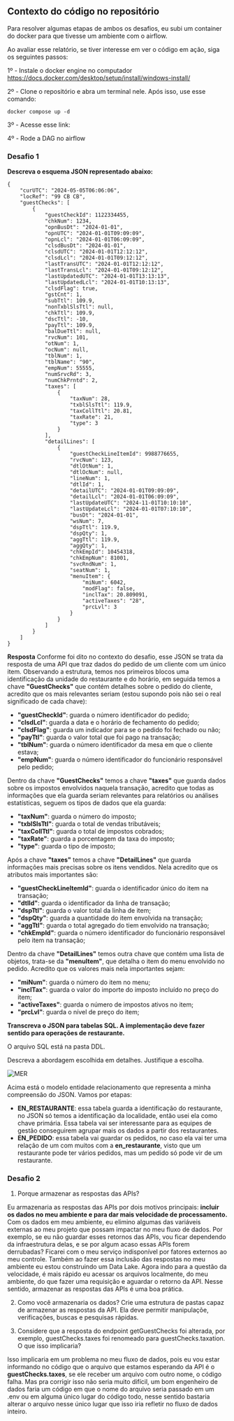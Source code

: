 ## Contexto do código no repositório

Para resolver algumas etapas de ambos os desafios, eu subi um container do docker para que tivesse um ambiente com o airflow.

Ao avaliar esse relatório, se tiver interesse em ver o código em ação, siga os seguintes passos:

1º - Instale o docker engine no computador
https://docs.docker.com/desktop/setup/install/windows-install/

2º - Clone o repositório e abra um terminal nele. Após isso, use esse comando:

```
docker compose up -d
```

3º - Acesse esse link:

4º - Rode a DAG no airflow

### Desafio 1

**Descreva o esquema JSON representado abaixo:** 

```
{
    "curUTC": "2024-05-05T06:06:06",
    "locRef": "99 CB CB",
    "guestChecks": [
        {
            "guestCheckId": 1122334455,
            "chkNum": 1234,
            "opnBusDt": "2024-01-01",
            "opnUTC": "2024-01-01T09:09:09",
            "opnLcl": "2024-01-01T06:09:09",
            "clsdBusDt": "2024-01-01",
            "clsdUTC": "2024-01-01T12:12:12",
            "clsdLcl": "2024-01-01T09:12:12",
            "lastTransUTC": "2024-01-01T12:12:12",
            "lastTransLcl": "2024-01-01T09:12:12",
            "lastUpdatedUTC": "2024-01-01T13:13:13",
            "lastUpdatedLcl": "2024-01-01T10:13:13",
            "clsdFlag": true,
            "gstCnt": 1,
            "subTtl": 109.9,
            "nonTxblSlsTtl": null,
            "chkTtl": 109.9,
            "dscTtl": -10,
            "payTtl": 109.9,
            "balDueTtl": null,
            "rvcNum": 101,
            "otNum": 1,
            "ocNum": null,
            "tblNum": 1,
            "tblName": "90",
            "empNum": 55555,
            "numSrvcRd": 3,
            "numChkPrntd": 2,
            "taxes": [
                {
                    "taxNum": 28,
                    "txblSlsTtl": 119.9,
                    "taxCollTtl": 20.81,
                    "taxRate": 21,
                    "type": 3
                }
            ],
            "detailLines": [
                {
                    "guestCheckLineItemId": 9988776655,
                    "rvcNum": 123,
                    "dtlOtNum": 1,
                    "dtlOcNum": null,
                    "lineNum": 1,
                    "dtlId": 1,
                    "detailUTC": "2024-01-01T09:09:09",
                    "detailLcl": "2024-01-01T06:09:09",
                    "lastUpdateUTC": "2024-11-01T10:10:10",
                    "lastUpdateLcl": "2024-01-01T07:10:10",
                    "busDt": "2024-01-01",
                    "wsNum": 7,
                    "dspTtl": 119.9,
                    "dspQty": 1,
                    "aggTtl": 119.9,
                    "aggQty": 1,
                    "chkEmpId": 10454318,
                    "chkEmpNum": 81001,
                    "svcRndNum": 1,
                    "seatNum": 1,
                    "menuItem": {
                        "miNum": 6042,
                        "modFlag": false,
                        "inclTax": 20.809091,
                        "activeTaxes": "28",
                        "prcLvl": 3
                    }
                }
            ]
        }
    ]
}
```

**Resposta**
Conforme foi dito no contexto do desafio, esse JSON se trata da resposta de uma API que traz dados do pedido de um cliente com um único item. Observando a estrutura, temos nos primeiros blocos uma identificação da unidade do restaurante e do horário, em seguida temos a chave **"GuestChecks"** que contém detalhes sobre o pedido do cliente, acredito que os mais relevantes seriam (estou supondo pois não sei o real significado de cada chave): 
- **"guestCheckId"**: guarda o número identificador do pedido; 
- **"clsdLcl"**: guarda a data e o horário de fechamento do pedido;
- **"clsdFlag"**: guarda um indicador para se o pedido foi fechado ou não;
- **"payTtl"**: guarda o valor total que foi pago na transação;
- **"tblNum"**: guarda o número identificador da mesa em que o cliente estava;
- **"empNum"**: guarda o número identificador do funcionário responsável pelo pedido;

Dentro da chave **"GuestChecks"** temos a chave **"taxes"** que guarda dados sobre os impostos envolvidos naquela transação, acredito que todas as informações que ela guarda seriam relevantes para relatórios ou análises estatísticas, seguem os tipos de dados que ela guarda:

-  **"taxNum"**: guarda o número do imposto;
-  **"txblSlsTtl"**: guarda o total de vendas tributáveis;
-  **"taxCollTtl"**: guarda o total de impostos cobrados;
-  **"taxRate"**: guarda a porcentagem da taxa do imposto;
-  **"type"**: guarda o tipo de imposto;

Após a chave **"taxes"** temos a chave **"DetailLines"** que guarda informações mais precisas sobre os itens vendidos. Nela acredito que os atributos mais importantes são:

- **"guestCheckLineItemId"**: guarda o identificador único do item na transação;
- **"dtlId"**: guarda o identificador da linha de transação;
- **"dspTtl"**: guarda o valor total da linha de item;
- **"dspQty"**: guarda a quantidade do item envolvida na transação;
- **"aggTtl"**: guarda o total agregado do tiem envolvido na transação;
- **"chkEmpId"**: guarda o número identificador do funcionário responsável pelo item na transação;

Dentro da chave **"DetailLines"** temos outra chave que contém uma lista de objetos, trata-se da **"menuItem"**, que detalha o item do menu envolvido no pedido. Acredito que os valores mais nela importantes sejam:

- **"miNum"**: guarda o número do item no menu;
- **"inclTax"**: guarda o valor do importe do imposto incluído no preço do item;
- **"activeTaxes"**: guarda o número de impostos ativos no item;
- **"prcLvl"**: guarda o nível de preço do item;

**Transcreva o JSON para tabelas SQL. A implementação deve fazer sentido para
operações de restaurante.**

O arquivo SQL está na pasta DDL.

Descreva a abordagem escolhida em detalhes. Justifique a escolha.

![MER](https://i.imgur.com/nsasrR2.png)

Acima está o modelo entidade relacionamento que representa a minha compreensão do JSON. Vamos por etapas:
- **EN_RESTAURANTE**: essa tabela guarda a identificação do restaurante, no JSON só temos a identificação da localidade, então usei ela como chave primária. Essa tabela vai ser interessante para as equipes de gestão conseguirem agrupar mais os dados a partir dos restaurantes.
- **EN_PEDIDO**: essa tabela vai guardar os pedidos, no caso ela vai ter uma relação de um com muitos com a **en_restaurante**, visto que um restaurante pode ter vários pedidos, mas um pedido só pode vir de um restaurante.

### Desafio 2

1. Porque armazenar as respostas das APIs?

Eu armazenaria as respostas das APIs por dois motivos principais: **incluir os dados no meu ambiente e para dar mais velocidade de processamento.** Com os dados em meu ambiente, eu elimino algumas das variáveis externas ao meu projeto que possam impactar no meu fluxo de dados. Por exemplo, se eu não guardar esses retornos das APIs, vou ficar dependendo da infraestrutura delas, e se por algum acaso essas APIs forem derrubadas? Ficarei com o meu serviço indisponível por fatores externos ao meu controle. Também ao fazer essa inclusão das respostas no meu ambiente eu estou construindo um Data Lake. Agora indo para a questão da velocidade, é mais rápido eu acessar os arquivos localmente, do meu ambiente, do que fazer uma requisição e aguardar o retorno da API. Nesse sentido, armazenar as respostas das APIs é uma boa prática.

2. Como você armazenaria os dados? Crie uma estrutura de pastas capaz de armazenar as respostas da API. Ela deve permitir manipulaçõe, verificações, buscas e pesquisas rápidas.


3. Considere que a resposta do endpoint getGuestChecks foi alterada, por exemplo, guestChecks.taxes foi renomeado para guestChecks.taxation. O que isso implicaria?

Isso implicaria em um problema no meu fluxo de dados, pois eu vou estar informando no código que o arquivo que estamos esperando da API é o **guestChecks.taxes**, se ele receber um arquivo com outro nome, o código falha. Mas pra corrigir isso não seria muito difícil, um bom engenheiro de dados faria um código em que o nome do arquivo seria passado em um .env ou em alguma único lugar do código todo, nesse sentido bastaria alterar o arquivo nesse único lugar que isso iria refletir no fluxo de dados inteiro. 

